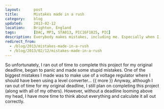 ```yaml
---
layout:      post
title:       Mistakes made in a rush
category:    blog
updated:     2013-02-12
location:    Brighton, England
tags:        [DAC, MP3, STA013, PIC16F1825, PIC]
description: Everybody makes mistakes, including me. Especially when I am in a rush
redirect_from:
  - /blog/2013/mistakes-made-in-a-rush
  - /blog/2013/02/12/mistakes-made-in-a-rush
---
```


So unfortunately, I ran out of time to complete this project for my original deadline, began to panic and made some stupid mistakes. One of the biggest mistakes I made was to make use of a voltage regulator where I should have been using a level converter...
{{ more }}
Anyway, although I ran out of time for my original deadline, I still plan on completing this project (along with all of my others). However, without a deadline looming above my head, I have more time to think about everything and calculate it all out correctly.